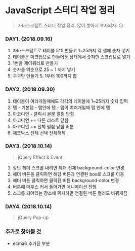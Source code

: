 # JavaScript 스터디 작업 정리

> 자바스크립트 스터디 작업 정리. 많이 쌓아서 부자되자. <g-emoji class="g-emoji" alias="smirk" fallback-src="https://assets-cdn.github.com/images/icons/emoji/unicode/1f60f.png">😏</g-emoji>



### DAY1.  (2018.09.16)

1. 자바스크립트로 테이블 5*5 만들고 1~25까지 각 셀에 숫자 넣기 
2. 테이블은 마크업으로 만들어둔 상태에서 숫자만 스크립트로 넣기 
3. 1번을 제이쿼리로 만들기 
4. 숫자를 역순으로 25 ~ 1 까지 넣기 
5. 구구단 만들기 5. 1부터 100까지 합 



### DAY2.  (2018.09.30)

1. 테이블이 여러개일때에도 각각의 테이블에 1~25까지 숫자 입력 
2. 탭 - 기본탭  - 탭안에 탭 - 탭이 여러개일때 탭 안에 탭 
3. 아코디언 - 클릭시 본문 열림 닫힘 
4. 아코디언 += 다른 리스트 닫힘 
5. 아코디언 += 전체 펼침 닫힘 버튼 
6. 체크박스 전체 선택 전체해제 



### DAY3.  (2018.10.14)

> jQuery Effect & Event

1. 상단 헤더 스크롤 내리면 헤더 전체 background-color 변경
2. 헤더 버튼을 클릭하면 해당 버튼과 연결된 box로 스크롤 이동
3. 헤더 버튼 클릭하면 클릭된 버튼 background-color 변경
4. 버튼에 마우스 커서 들어가면 애니메이션 진행
5. 스크롤 되어있는 장소에 위치하면 연결된 버튼 컬러도 바뀌게끔



### DAY4.  (2018.10.14)

> jQuery Pop-up



### 추가로 찾아볼 것

- ecma6 추가된 부분